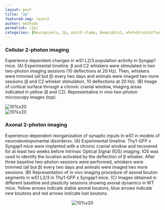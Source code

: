 ```yaml
---
layout: post
title: "2p"
featured-img: laser2
author: methods
permalink: /2p/
categories: [Neuropixels, 2p, patch clamp, DeepLabCut, wholebrainSoftware, HTS, etc.]
---
```


### Cellular 2-photon imaging 

Experience dependent changes in wS1 L2/3 population activity  in Syngap1 mice. (A) Experimental timeline. β and C2 whiskers were stimulated in two two-photon imaging sessions (10 deflections at 20 Hz). Then, whiskers were trimmed (all but β) every two days and animals were imaged two more sessions (β and C2 whisker stimulation, 10 deflections at 20 Hz). (B) Image of cortical surface through a chronic cranial window, imaging areas indicated in yellow (β and C2). Representative in vivo two-photon microscopy images (top).  


<div class="row">
<div class="column"><img
alt="10%x20"
src="{{ site.url }}{{ site.baseurl }}/assets/img/tools/2pJPGcellular.jpg"
data-src="{{ site.url }}{{ site.baseurl }}/assets/img/tools/2pJPGcellular.jpg"
class="lazyload" />
</div>
<div class="column"><img
alt="10%x20"
src="{{ site.url }}{{ site.baseurl }}/assets/img/gif/2pMovie.gif"
data-src="{{ site.url }}{{ site.baseurl }}/assets/img/gif/2pMovie.gif"
class="lazyload" />
</div>
</div>	


### Axonal 2-photon imaging 

Experience-dependent reorganization of synaptic inputs in wS1 in models of neurodevelopomental disordersv. (A) Experimental timeline. Thy1-GFP x Syngap1 mice were implanted with a chronic cranial window and recovered for at least two weeks before Intrinsic Optical Signal (IOS) imaging. IOS was used to identify the location activated by the deflection of β whisker. After three baseline two-photon sessions were performed, whiskers were trimmed (all but β) every two days and animals were imaged two more sessions. (B) Representation of in vivo imaging procedure of axonal bouton segments in wS1 L2/3 in Thy1-GFP x Syngap1 mice. (C) Images obtained in different baseline and plasticity sessions showing axonal dynamics in WT mice. Yellow arrows indicate stable axonal boutons, blue arrows indicate new boutons and red arrows indicate lost boutons.

 <div style="text-align:center"><img
alt="10%x20"
src="{{ site.url }}{{ site.baseurl }}/assets/img/tools/axon2p.jpg"
data-src="{{ site.url }}{{ site.baseurl }}/assets/img/tools/axon2p.jpg"
class="lazyload" />
</div>


